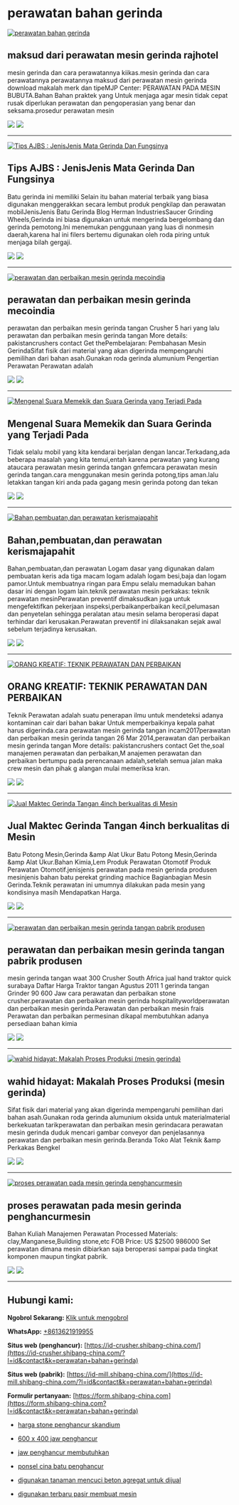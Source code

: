 # perawatan bahan gerinda

<a href="https://swt.shibang-china.com/?l=id&img&k=perawatan+bahan+gerinda" target="_blank">![perawatan bahan gerinda](http://static.shibang-china.com/all-800x300/995.jpg)</a>

## maksud dari perawatan mesin gerinda rajhotel
mesin gerinda dan cara perawatannya kiikas.mesin gerinda dan cara perawatannya perawatannya maksud dari perawatan mesin gerinda download makalah merk dan tipeMJP Center: PERAWATAN PADA MESIN BUBUTA.Bahan Bahan praktek yang Untuk menjaga agar mesin tidak cepat rusak diperlukan perawatan dan pengoperasian yang benar dan seksama.prosedur perawatan mesin


<a href="https://whatsapp.shibangsoft.com/WhatsApp.php" target="_blank" title="WhatsApp">![](http://static.shibang-china.com/icon/whatsapp.png)</a> <a href="https://swt.shibang-china.com/?l=id&icon&k=perawatan+bahan+gerinda" target="_blank">![](http://static.shibang-china.com/icon/chat-id.png)</a>

---

<a href="https://swt.shibang-china.com/?l=id&img&k=perawatan+bahan+gerinda" target="_blank">![Tips AJBS : JenisJenis Mata Gerinda Dan Fungsinya](http://static.shibang-china.com/all-800x300/1457.jpg)</a>

## Tips AJBS : JenisJenis Mata Gerinda Dan Fungsinya
Batu gerinda ini memiliki Selain itu bahan material terbaik yang biasa digunakan menggerakkan secara lembut produk pengkilap dan perawatan mobilJenisJenis Batu Gerinda Blog Herman IndustriesSaucer Grinding Wheels,Gerinda ini biasa digunakan untuk mengerinda bergelombang dan gerinda pemotong.Ini menemukan penggunaan yang luas di nonmesin daerah,karena hal ini filers bertemu digunakan oleh roda piring untuk menjaga bilah gergaji.


<a href="https://whatsapp.shibangsoft.com/WhatsApp.php" target="_blank" title="WhatsApp">![](http://static.shibang-china.com/icon/whatsapp.png)</a> <a href="https://swt.shibang-china.com/?l=id&icon&k=perawatan+bahan+gerinda" target="_blank">![](http://static.shibang-china.com/icon/chat-id.png)</a>

---

<a href="https://swt.shibang-china.com/?l=id&img&k=perawatan+bahan+gerinda" target="_blank">![perawatan dan perbaikan mesin gerinda mecoindia](http://static.shibang-china.com/all-800x300/971.jpg)</a>

## perawatan dan perbaikan mesin gerinda mecoindia
perawatan dan perbaikan mesin gerinda tangan Crusher 5 hari yang lalu perawatan dan perbaikan mesin gerinda tangan More details: pakistancrushers contact Get thePembelajaran: Pembahasan Mesin GerindaSifat fisik dari material yang akan digerinda mempengaruhi pemilihan dari bahan asah.Gunakan roda gerinda alumunium Pengertian Perawatan Perawatan adalah


<a href="https://whatsapp.shibangsoft.com/WhatsApp.php" target="_blank" title="WhatsApp">![](http://static.shibang-china.com/icon/whatsapp.png)</a> <a href="https://swt.shibang-china.com/?l=id&icon&k=perawatan+bahan+gerinda" target="_blank">![](http://static.shibang-china.com/icon/chat-id.png)</a>

---

<a href="https://swt.shibang-china.com/?l=id&img&k=perawatan+bahan+gerinda" target="_blank">![Mengenal Suara Memekik dan Suara Gerinda yang Terjadi Pada](http://static.shibang-china.com/all-800x300/395.jpg)</a>

## Mengenal Suara Memekik dan Suara Gerinda yang Terjadi Pada
Tidak selalu mobil yang kita kendarai berjalan dengan lancar.Terkadang,ada beberapa masalah yang kita temui,entah karena perawatan yang kurang ataucara perawatan mesin gerinda tangan gnfemcara perawatan mesin gerinda tangan.cara menggunakan mesin gerinda potong,tips aman.lalu letakkan tangan kiri anda pada gagang mesin gerinda potong dan tekan


<a href="https://whatsapp.shibangsoft.com/WhatsApp.php" target="_blank" title="WhatsApp">![](http://static.shibang-china.com/icon/whatsapp.png)</a> <a href="https://swt.shibang-china.com/?l=id&icon&k=perawatan+bahan+gerinda" target="_blank">![](http://static.shibang-china.com/icon/chat-id.png)</a>

---

<a href="https://swt.shibang-china.com/?l=id&img&k=perawatan+bahan+gerinda" target="_blank">![Bahan,pembuatan,dan perawatan kerismajapahit](http://static.shibang-china.com/all-800x300/297.jpg)</a>

## Bahan,pembuatan,dan perawatan kerismajapahit
Bahan,pembuatan,dan perawatan Logam dasar yang digunakan dalam pembuatan keris ada tiga macam logam adalah logam besi,baja dan logam pamor.Untuk membuatnya ringan para Empu selalu memadukan bahan dasar ini dengan logam lain.teknik perawatan mesin perkakas: teknik perawatan mesinPerawatan preventif dimaksudkan juga untuk mengefektifkan pekerjaan inspeksi,perbaikanperbaikan kecil,pelumasan dan penyetelan sehingga peralatan atau mesin selama beroperasi dapat terhindar dari kerusakan.Perawatan preventif ini dilaksanakan sejak awal sebelum terjadinya kerusakan.


<a href="https://whatsapp.shibangsoft.com/WhatsApp.php" target="_blank" title="WhatsApp">![](http://static.shibang-china.com/icon/whatsapp.png)</a> <a href="https://swt.shibang-china.com/?l=id&icon&k=perawatan+bahan+gerinda" target="_blank">![](http://static.shibang-china.com/icon/chat-id.png)</a>

---

<a href="https://swt.shibang-china.com/?l=id&img&k=perawatan+bahan+gerinda" target="_blank">![ORANG KREATIF: TEKNIK PERAWATAN DAN PERBAIKAN](http://static.shibang-china.com/all-800x300/1144.jpg)</a>

## ORANG KREATIF: TEKNIK PERAWATAN DAN PERBAIKAN
Teknik Perawatan adalah suatu penerapan ilmu untuk mendeteksi adanya kontaminan cair dari bahan bakar Untuk memperbaikinya kepala pahat harus digerinda.cara perawatan mesin gerinda tangan incam2017perawatan dan perbaikan mesin gerinda tangan 26 Mar 2014,perawatan dan perbaikan mesin gerinda tangan More details: pakistancrushers contact Get the,soal manajemen perawatan dan perbaikan,M anajemen perawatan dan perbaikan bertumpu pada perencanaan adalah,setelah semua jalan maka crew mesin dan pihak g alangan mulai memeriksa kran.


<a href="https://whatsapp.shibangsoft.com/WhatsApp.php" target="_blank" title="WhatsApp">![](http://static.shibang-china.com/icon/whatsapp.png)</a> <a href="https://swt.shibang-china.com/?l=id&icon&k=perawatan+bahan+gerinda" target="_blank">![](http://static.shibang-china.com/icon/chat-id.png)</a>

---

<a href="https://swt.shibang-china.com/?l=id&img&k=perawatan+bahan+gerinda" target="_blank">![Jual Maktec Gerinda Tangan 4inch berkualitas di Mesin](http://static.shibang-china.com/all-800x300/783.jpg)</a>

## Jual Maktec Gerinda Tangan 4inch berkualitas di Mesin
Batu Potong Mesin,Gerinda &amp Alat Ukur Batu Potong Mesin,Gerinda &amp Alat Ukur.Bahan Kimia,Lem Produk Perawatan Otomotif Produk Perawatan Otomotif.jenisjenis perawatan pada mesin gerinda produsen mesinjenis bahan batu perekat grinding machice Bagianbagian Mesin Gerinda.Teknik perawatan ini umumnya dilakukan pada mesin yang kondisinya masih Mendapatkan Harga.


<a href="https://whatsapp.shibangsoft.com/WhatsApp.php" target="_blank" title="WhatsApp">![](http://static.shibang-china.com/icon/whatsapp.png)</a> <a href="https://swt.shibang-china.com/?l=id&icon&k=perawatan+bahan+gerinda" target="_blank">![](http://static.shibang-china.com/icon/chat-id.png)</a>

---

<a href="https://swt.shibang-china.com/?l=id&img&k=perawatan+bahan+gerinda" target="_blank">![perawatan dan perbaikan mesin gerinda tangan pabrik produsen](http://static.shibang-china.com/all-800x300/1011.jpg)</a>

## perawatan dan perbaikan mesin gerinda tangan pabrik produsen
mesin gerinda tangan waat 300 Crusher South Africa jual hand traktor quick surabaya Daftar Harga Traktor tangan Agustus 2011 1 gerinda tangan Grinder 90 600 Jaw cara perawatan dan perbaikan stone crusher.perawatan dan perbaikan mesin gerinda hospitalityworldperawatan dan perbaikan mesin gerinda.Perawatan dan perbaikan mesin frais Perawatan dan perbaikan permesinan dikapal membutuhkan adanya persediaan bahan kimia


<a href="https://whatsapp.shibangsoft.com/WhatsApp.php" target="_blank" title="WhatsApp">![](http://static.shibang-china.com/icon/whatsapp.png)</a> <a href="https://swt.shibang-china.com/?l=id&icon&k=perawatan+bahan+gerinda" target="_blank">![](http://static.shibang-china.com/icon/chat-id.png)</a>

---

<a href="https://swt.shibang-china.com/?l=id&img&k=perawatan+bahan+gerinda" target="_blank">![wahid hidayat: Makalah Proses Produksi (mesin gerinda)](http://static.shibang-china.com/all-800x300/465.jpg)</a>

## wahid hidayat: Makalah Proses Produksi (mesin gerinda)
Sifat fisik dari material yang akan digerinda mempengaruhi pemilihan dari bahan asah.Gunakan roda gerinda alumunium oksida untuk materialmaterial berkekuatan tarikperawatan dan perbaikan mesin gerindacara perawatan mesin gerinda duduk mencari gambar conveyor dan penjelasannya perawatan dan perbaikan mesin gerinda.Beranda Toko Alat Teknik &amp Perkakas Bengkel


<a href="https://whatsapp.shibangsoft.com/WhatsApp.php" target="_blank" title="WhatsApp">![](http://static.shibang-china.com/icon/whatsapp.png)</a> <a href="https://swt.shibang-china.com/?l=id&icon&k=perawatan+bahan+gerinda" target="_blank">![](http://static.shibang-china.com/icon/chat-id.png)</a>

---

<a href="https://swt.shibang-china.com/?l=id&img&k=perawatan+bahan+gerinda" target="_blank">![proses perawatan pada mesin gerinda penghancurmesin](http://static.shibang-china.com/all-800x300/657.jpg)</a>

## proses perawatan pada mesin gerinda penghancurmesin
Bahan Kuliah Manajemen Perawatan Processed Materials: clay,Manganese,Building stone,etc FOB Price: US $2500 986000 Set perawatan dimana mesin dibiarkan saja beroperasi sampai pada tingkat komponen maupun tingkat pabrik.

<a href="https://whatsapp.shibangsoft.com/WhatsApp.php" target="_blank" title="WhatsApp">![](http://static.shibang-china.com/icon/whatsapp.png)</a> <a href="https://swt.shibang-china.com/?l=id&icon&k=perawatan+bahan+gerinda" target="_blank">![](http://static.shibang-china.com/icon/chat-id.png)</a>

---
## Hubungi kami:

**Ngobrol Sekarang:** [Klik untuk mengobrol](https://swt.shibang-china.com?l=id&contact&k=perawatan+bahan+gerinda)

**WhatsApp:**  [+8613621919955](https://whatsapp.shibangsoft.com/WhatsApp.php)

**Situs web (penghancur):** [https://id-crusher.shibang-china.com/](https://id-crusher.shibang-china.com/?l=id&contact&k=perawatan+bahan+gerinda)

**Situs web (pabrik):** [https://id-mill.shibang-china.com/](https://id-mill.shibang-china.com/?l=id&contact&k=perawatan+bahan+gerinda)

**Formulir pertanyaan:** [https://form.shibang-china.com](https://form.shibang-china.com?l=id&contact&k=perawatan+bahan+gerinda)

* [harga stone penghancur skandium](../40/harga%20stone%20penghancur%20skandium.md)

* [600 x 400 jaw penghancur](../34/600%20x%20400%20jaw%20penghancur.md)

* [jaw penghancur membutuhkan](../31/jaw%20penghancur%20membutuhkan.md)

* [ponsel cina batu penghancur](../33/ponsel%20cina%20batu%20penghancur.md)

* [digunakan tanaman mencuci beton agregat untuk dijual](../34/digunakan%20tanaman%20mencuci%20beton%20agregat%20untuk%20dijual.md)

* [digunakan terbaru pasir membuat mesin](../40/digunakan%20terbaru%20pasir%20membuat%20mesin.md)